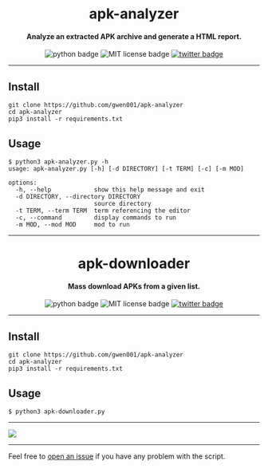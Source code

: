 <h1 align="center">apk-analyzer</h1>

<h4 align="center">Analyze an extracted APK archive and generate a HTML report.</h4>

<p align="center">
    <img src="https://img.shields.io/badge/python-v3-blue" alt="python badge">
    <img src="https://img.shields.io/badge/license-MIT-green" alt="MIT license badge">
    <a href="https://twitter.com/intent/tweet?text=https%3a%2f%2fgithub.com%2fgwen001%2fapk-analyzer%2f" target="_blank"><img src="https://img.shields.io/twitter/url?style=social&url=https%3A%2F%2Fgithub.com%2Fgwen001%2Fapk-analyzer" alt="twitter badge"></a>
</p>

<!-- <p align="center">
    <img src="https://img.shields.io/github/stars/gwen001/apk-analyzer?style=social" alt="github stars badge">
    <img src="https://img.shields.io/github/watchers/gwen001/apk-analyzer?style=social" alt="github watchers badge">
    <img src="https://img.shields.io/github/forks/gwen001/apk-analyzer?style=social" alt="github forks badge">
</p> -->

---

## Install

```
git clone https://github.com/gwen001/apk-analyzer
cd apk-analyzer
pip3 install -r requirements.txt
```

## Usage

```
$ python3 apk-analyzer.py -h
usage: apk-analyzer.py [-h] [-d DIRECTORY] [-t TERM] [-c] [-m MOD]

options:
  -h, --help            show this help message and exit
  -d DIRECTORY, --directory DIRECTORY
                        source directory
  -t TERM, --term TERM  term referencing the editor
  -c, --command         display commands to run
  -m MOD, --mod MOD     mod to run
```

---

<h1 align="center">apk-downloader</h1>

<h4 align="center">Mass download APKs from a given list.</h4>

<p align="center">
    <img src="https://img.shields.io/badge/python-v3-blue" alt="python badge">
    <img src="https://img.shields.io/badge/license-MIT-green" alt="MIT license badge">
    <a href="https://twitter.com/intent/tweet?text=https%3a%2f%2fgithub.com%2fgwen001%2fapk-analyzer%2f" target="_blank"><img src="https://img.shields.io/twitter/url?style=social&url=https%3A%2F%2Fgithub.com%2Fgwen001%2Fapk-analyzer" alt="twitter badge"></a>
</p>

---

## Install

```
git clone https://github.com/gwen001/apk-analyzer
cd apk-analyzer
pip3 install -r requirements.txt
```

## Usage

```
$ python3 apk-downloader.py
```

---

<img src="https://raw.githubusercontent.com/gwen001/apk-analyzer/master/preview-downloader.gif" />

---

Feel free to [open an issue](/../../issues/) if you have any problem with the script.  

